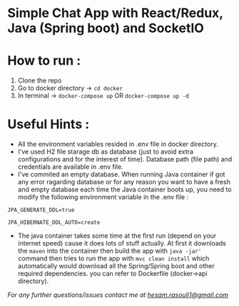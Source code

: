 # Simple Chat App with React/Redux, Java (Spring boot) and SocketIO

# How to run :
1. Clone the repo
2. Go to docker directory -> `cd docker`
3. In terminal -> `docker-compose up` OR `docker-compose up -d`

# Useful Hints :

- All the environment variables resided in .env file in docker directory.
- I've used H2 file starage db as database (just to avoid extra configurations and for the interest of time). Database path (file path) and credentials are available in .env file.
- I've commited an empty database. When running Java container if got any error ragarding database or for any reason you want to have a fresh and empty database each time the Java container boots up, you need to modify the following environment variable in the .env file :

 `JPA_GENERATE_DDL=true`
 
 `JPA_HIBERNATE_DDL_AUTO=create`
 
 - The java container takes some time at the first run (depend on your internet speed) cause it does lots of stuff actually. At first it downloads the `maven` into the container then build the app with `java -jar' ` command then tries to run the app with `mvc clean install` which automatically would download all the Spring/Spring boot and other required dependencies. you can refer to Dockerfile (docker->api directory).

*For any further questions/issues contact me at hesam.rasouli1@gmail.com*
